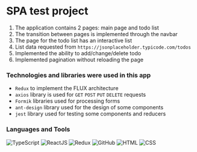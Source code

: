# SPA test project

1. The application contains 2 pages: main page and todo list
2. The transition between pages is implemented through the navbar
3. The page for the todo list has an interactive list
4. List data requested from `https://jsonplaceholder.typicode.com/todos`
5. Implemented the ability to add/change/delete todo
6. Implemented pagination without reloading the page

### Technologies and libraries were used in this app

* `Redux` to implement the FLUX architecture
* `axios` library is used for `GET` `POST` `PUT` `DELETE` requests
* `Formik` libraries used for processing forms
* `ant-design` library used for the design of some components
* `jest` library used for testing some components and reducers

### Languages and Tools

![TypeScript](https://img.shields.io/badge/-TypeScript-%233178c6?style=flat-square&logo=typescript&logoColor=white 'TypeScript')
![ReactJS](https://img.shields.io/badge/-React_JS-%2361dafb?style=flat-square&logo=react&logoColor=%23000000 'React JS')
![Redux](https://img.shields.io/badge/-Redux-%23764abc?style=flat-square&logo=redux 'Redux')
![GitHub](https://img.shields.io/badge/-GitHub-%23212121?style=flat-square&logo=gitHub 'GitHub')
![HTML](https://img.shields.io/badge/-HTML-%23ff8a65?style=flat-square&logo=html5&logoColor=white 'HTML')
![CSS](https://img.shields.io/badge/-CSS-%239575cd?style=flat-square&logo=css3&logoColor=white 'CSS')
